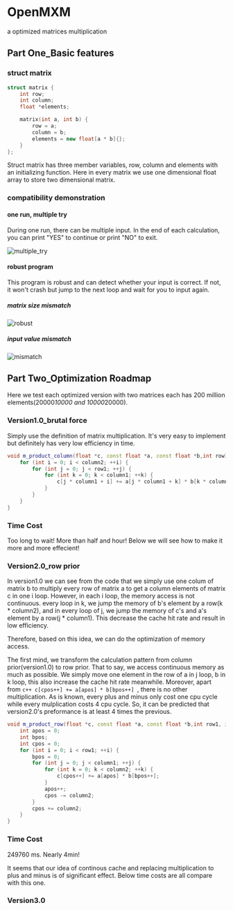 # OpenMXM

a optimized matrices multiplication

## Part One_Basic features

### struct matrix

```c++
struct matrix {
    int row;
    int column;
    float *elements;

    matrix(int a, int b) {
        row = a;
        column = b;
        elements = new float[a * b]{};
    }
};
```
Struct matrix has three member variables, row, column and elements with an initializing function. Here in every matrix we use one dimensional float array to store two dimensional matrix.

### compatibility demonstration

#### one run, multiple try

During one run, there can be multiple input. In the end of each calculation, you can print "YES" to continue or print "NO" to exit.

![multiple_try](./pics/multipletry.png)

#### robust program

This program is robust and can detect whether your input is correct. If not, it won't crash but jump to the next loop and wait for you to input again.

##### matrix size mismatch

![robust](./pics/robust.png)

##### input value mismatch

![mismatch](./pics/mismatch.png)

## Part Two_Optimization Roadmap

Here we test each optimized version with two matrices each has 200 million elements(20000*10000 and 10000*20000).

### Version1.0_brutal force

Simply use the definition of matrix multiplication. It's very easy to implement but definitely has very low efficiency in time.

```c++
void m_product_column(float *c, const float *a, const float *b,int row1, int column1, int row2, int column2) {
    for (int i = 0; i < column2; ++i) {
        for (int j = 0; j < row1; ++j) {
            for (int k = 0; k < column1; ++k) {
                c[j * column1 + i] += a[j * column1 + k] * b[k * column2 + i];
            }
        }
    }
}
```

### Time Cost

Too long to wait! More than half and hour! Below we will see how to make it more and more effecient!

### Version2.0_row prior

In version1.0 we can see from the code that we simply use one colum of matrix b to multiply every row of matrix a to get a column elements of matrix c in one i loop. However, in each i loop, the memory access is not continuous. every loop in k, we jump the memory of b's element by a row(k * column2), and in every loop of j, we jump the memory of c's and a's element by a row(j * column1). This decrease the cache hit rate and result in low efficiency.

Therefore, based on this idea, we can do the optimization of memory access.

The first mind, we transform the calculation pattern from column prior(version1.0) to row prior. That to say, we access continuous memory as much as possible. We simply move one element in the row of a in j loop, b in k loop, this also increase the cache hit rate meanwhile. Moreover, apart from ```c++ c[cpos++] += a[apos] * b[bpos++] ```, there is no other multiplication. As is known, every plus and minus only cost one cpu cycle while every mulplication costs 4 cpu cycle. So, it can be predicted that version2.0's preformance is at least 4 times the previous.

```c++
void m_product_row(float *c, const float *a, const float *b,int row1, int column1, int row2, int column2) {
    int apos = 0;
    int bpos;
    int cpos = 0;
    for (int i = 0; i < row1; ++i) {
        bpos = 0;
        for (int j = 0; j < column1; ++j) {
            for (int k = 0; k < column2; ++k) {
                c[cpos++] += a[apos] * b[bpos++];
            }
            apos++;
            cpos -= column2;
        }
        cpos += column2;
    }
}
```

### Time Cost

249760 ms. Nearly 4min!

It seems that our idea of continous cache and replacing multiplication to plus and minus is of significant effect. Below time costs are all compare with this one.

### Version3.0